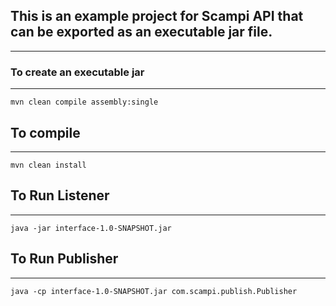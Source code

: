 ## This is an example project for Scampi API that can be exported as an executable jar file.
-------------------------------------------------------------------------------------------



### To create an executable jar
--------------------------------
``mvn clean compile assembly:single``


## To compile
--------------------------------
``mvn clean install``



## To Run Listener
--------------------------------
``java -jar interface-1.0-SNAPSHOT.jar``


## To Run Publisher
--------------------------------
``java -cp interface-1.0-SNAPSHOT.jar com.scampi.publish.Publisher``





